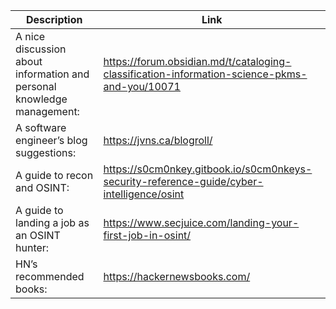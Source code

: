 Description | Link
------------ | ------------
A nice discussion about information and personal knowledge management: | https://forum.obsidian.md/t/cataloging-classification-information-science-pkms-and-you/10071
A software engineer’s blog suggestions: | https://jvns.ca/blogroll/
A guide to recon and OSINT: | https://s0cm0nkey.gitbook.io/s0cm0nkeys-security-reference-guide/cyber-intelligence/osint
A guide to landing a job as an OSINT hunter: | https://www.secjuice.com/landing-your-first-job-in-osint/
HN’s recommended books: | https://hackernewsbooks.com/
